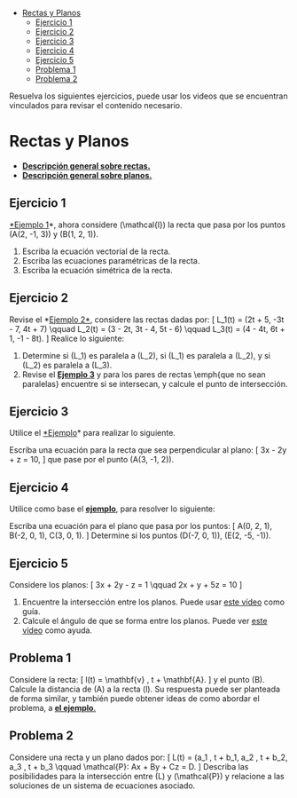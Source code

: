 - [Rectas y Planos](#org7691e3b)
  - [Ejercicio 1](#org932a9aa)
  - [Ejercicio 2](#org9906bfa)
  - [Ejercicio 3](#orgc72c98a)
  - [Ejercicio 4](#orgd64b5f7)
  - [Ejercicio 5](#org85c7f44)
  - [Problema 1](#org958fa7d)
  - [Problema 2](#org5a458f7)

Resuelva los siguientes ejercicios, puede usar los videos que se encuentran vinculados para revisar el contenido necesario.


<a id="org7691e3b"></a>

# Rectas y Planos

-   **[Descripción general sobre rectas.](https://vimeo.com/574240696)**
-   **[Descripción general sobre planos.](https://vimeo.com/574240985)**


<a id="org932a9aa"></a>

## Ejercicio 1

[\*Ejemplo 1](https://vimeo.com/574240748)\*, ahora considere \(\mathcal{l}\) la recta que pasa por los puntos \(A(2, -1, 3)\) y \(B(1, 2, 1)\).

1.  Escriba la ecuación vectorial de la recta.
2.  Escriba las ecuaciones paramétricas de la recta.
3.  Escriba la ecuación simétrica de la recta.


<a id="org9906bfa"></a>

## Ejercicio 2

Revise el \*[Ejemplo 2\*](https://vimeo.com/574240843), considere las rectas dadas por: \[ L_1(t) = (2t + 5, -3t - 7, 4t + 7) \qquad L_2(t) = (3 - 2t, 3t - 4, 5t - 6) \qquad L_3(t) = (4 - 4t, 6t + 1, -1 - 8t). \] Realice lo siguiente:

1.  Determine si \(L_1\) es paralela a \(L_2\), si \(L_1\) es paralela a \(L_2\), y si \(L_2\) es paralela a \(L_3\).
2.  Revise el **[Ejemplo 3](https://vimeo.com/574240895)** y para los pares de rectas \emph{que no sean paralelas} encuentre si se intersecan, y calcule el punto de intersección.


<a id="orgc72c98a"></a>

## Ejercicio 3

Utilice el [\*Ejemplo](https://vimeo.com/574241043)\* para realizar lo siguiente.

Escriba una ecuación para la recta que sea perpendicular al plano: \[ 3x - 2y + z = 10, \] que pase por el punto \(A(3, -1, 2)\).


<a id="orgd64b5f7"></a>

## Ejercicio 4

Utilice como base el [**ejemplo**](https://vimeo.com/574241111), para resolver lo siguiente:

Escriba una ecuación para el plano que pasa por los puntos: \[ A(0, 2, 1), B(-2, 0, 1), C(3, 0, 1). \] Determine si los puntos \(D(-7, 0, 1)\), \(E(2, -5, -1)\).


<a id="org85c7f44"></a>

## Ejercicio 5

Considere los planos: \[ 3x + 2y - z = 1 \qquad 2x + y + 5z = 10 \]

1.  Encuentre la intersección entre los planos. Puede usar [este vídeo](https://vimeo.com/574241177) como guía.
2.  Calcule el ángulo de que se forma entre los planos. Puede ver [este vídeo](https://vimeo.com/574241229) como ayuda.


<a id="org958fa7d"></a>

## Problema 1

Considere la recta: \[ l(t) = \mathbf{v} \, t + \mathbf{A}. \] y el punto \(B\). Calcule la distancia de \(A\) a la recta \(l\). Su respuesta puede ser planteada de forma similar, y también puede obtener ideas de como abordar el problema, a [**el ejemplo**.](https://vimeo.com/574241301)


<a id="org5a458f7"></a>

## Problema 2

Considere una recta y un plano dados por: \[ L(t) = (a_1 \, t + b_1, a_2 \, t + b_2, a_3 \, t + b_3 \qquad \mathcal{P}: Ax + By + Cz = D. \] Describa las posibilidades para la intersección entre \(L\) y \(\mathcal{P}\) y relacione a las soluciones de un sistema de ecuaciones asociado.
